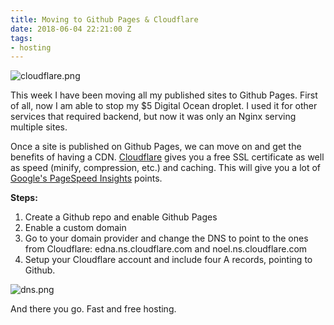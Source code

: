 ```yaml
---
title: Moving to Github Pages & Cloudflare
date: 2018-06-04 22:21:00 Z
tags:
- hosting
---
```


![cloudflare.png](/uploads/cloudflare.png)

This week I have been moving all my published sites to Github Pages. First of all, now I am able to stop my $5 Digital Ocean droplet. I used it for other services that required backend, but now it was only an Nginx serving multiple sites.

Once a site is published on Github Pages, we can move on and get the benefits of having a CDN. [Cloudflare](https://dash.cloudflare.com/) gives you a free SSL certificate as well as speed (minify, compression, etc.) and caching. This will give you a lot of [Google's PageSpeed Insights](https://developers.google.com/speed/pagespeed/insights/) points.

**Steps:**
1. Create a Github repo and enable Github Pages
2. Enable a custom domain
3. Go to your domain provider and change the DNS to point to the ones from Cloudflare: edna.ns.cloudflare.com and noel.ns.cloudflare.com
4. Setup your Cloudflare account and include four A records, pointing to Github.

![dns.png](/uploads/dns.png)

And there you go. Fast and free hosting.
